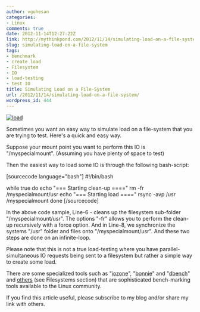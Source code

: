 ```yaml
---
author: vguhesan
categories:
- Linux
comments: true
date: 2012-11-14T12:27:22Z
link: http://mythinkpond.com/2012/11/14/simulating-load-on-a-file-system/
slug: simulating-load-on-a-file-system
tags:
- benchmark
- create load
- Filesystem
- IO
- load-testing
- test IO
title: Simulating Load on a File-System
url: /2012/11/14/simulating-load-on-a-file-system/
wordpress_id: 444
---
```


[![load](http://mythinkpond.files.wordpress.com/2012/11/load.jpg)](/img/2012/11/load.jpg)

Sometimes you want an easy way to simulate load on a file-system that you are trying to test. Here's a quick and easy way.

Suppose your mount point you want to perform this IO is "/myspecialmount". (Assuming you have plenty of space to test)

Then the easiest way to load some IO is through the following bash-script:

[sourcecode language="bash"]
#!/bin/bash

while true
do
  echo "=== Starting clean-up ===="
  rm -fr /myspecialmount/usr
  echo "=== Starting load ===="
  rsync -avp /usr /myspecialmount
done
[/sourcecode]

In the above code sample, Line-6 - cleans up the filesystem sub-folder "/myspecialmount/usr". The options "-fr" allows you to perform the clean-up recursively with a force option. And in Line-8, we synchronize the systems "/usr" folder and files onto "/myspecialmount/usr". And these two steps are done on an infinite-loop.

Please note that this is not a true load-testing where you have parallel-simultaneous IO requests being sent to a filesystem but rather a simple way to create some load.

There are some specialized tools such as "[iozone](http://www.iozone.org/)", "[bonnie](http://www.coker.com.au/bonnie++/)" and "[dbench](http://www.samba.org/ftp/tridge/dbench/)" and [others](http://ltp.sourceforge.net/tooltable.php) (see Filesystems section) that are sophisticated bench-marking tools available to the Linux community.

If you find this article useful, please subscribe to my blog and/or share my link with others.
